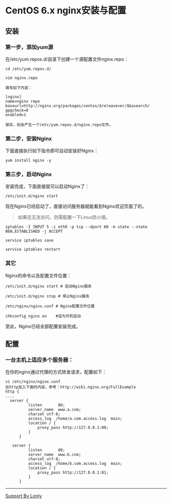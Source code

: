 # CentOS 6.x nginx安装与配置

## 安装

### 第一步，添加yum源
在/etc/yum.repos.d/目录下创建一个源配置文件nginx.repo：
```
cd /etc/yum.repos.d/
 
vim nginx.repo

填写如下内容：

[nginx]
name=nginx repo
baseurl=http://nginx.org/packages/centos/$releasever/$basearch/
gpgcheck=0
enabled=1

保存，则会产生一个/etc/yum.repos.d/nginx.repo文件。
````

### 第二步，安装Nginx

下面直接执行如下指令即可自动安装好Nginx：
```
yum install nginx -y
```

### 第三步，启动Nginx

安装完成，下面直接就可以启动Nginx了：
```
/etc/init.d/nginx start
```
现在Nginx已经启动了，直接访问服务器就能看到Nginx欢迎页面了的。

> 如果还无法访问，则需配置一下Linux防火墙。
```
iptables -I INPUT 5 -i eth0 -p tcp --dport 80 -m state --state NEW,ESTABLISHED -j ACCEPT
 
service iptables save
 
service iptables restart
```

### 其它

Nginx的命令以及配置文件位置：
```
/etc/init.d/nginx start # 启动Nginx服务
 
/etc/init.d/nginx stop # 停止Nginx服务
 
/etc/nginx/nginx.conf # Nginx配置文件位置

chkconfig nginx on    #设为开机启动
```
至此，Nginx已经全部配置安装完成。


## 配置

### 一台主机上适应多个服务器：
在你的nginx通过代理的方式转发请求，配置如下：
```
vi /etc/nginx/nginx.conf
在http加入下面的内容，参考：http://wiki.nginx.org/FullExample
http {
....
  server {
          listen       80;
          server_name  www.a.com;
          charset utf-8;
          access_log  /home/a.com.access.log  main;
          location / {
              proxy_pass http://127.0.0.1:80;
          }
      }
  
   server {
          listen       80;
          server_name  www.b.com;
          charset utf-8;
          access_log  /home/b.com.access.log  main;
          location / {
              proxy_pass http://127.0.0.1:81;
          }
      }
```

____
[Support By Lonly](mailto:lonly197@gmail.com)